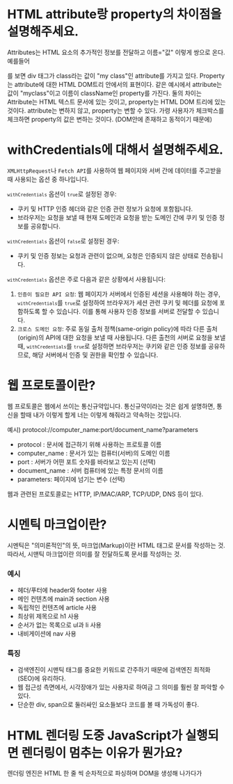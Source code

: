 # HTML attribute랑 property의 차이점을 설명해주세요.

Attributes는 HTML 요소의 추가적인 정보를 전달하고 이름="값" 이렇게 쌍으로 온다. 예를들어 <div class="my class"></div> 를 보면 div 태그가 class라는 값이 "my class"인 attribute를 가지고 있다.
Property는 attribute에 대한 HTML DOM트리 안에서의 표현이다. 같은 예시에서 attribute는 값이 "myclass"이고 이름이 className인 property를 가진다.
둘의 차이는 Attribute는 HTML 텍스트 문서에 있는 것이고, property는 HTML DOM 트리에 있는 것이다. attribute는 변하지 않고, property는 변할 수 있다. 가령 사용자가 체크박스를 체크하면 property의 값은 변하는 것이다. (DOM안에 존재하고 동적이기 때문에)

# withCredentials에 대해서 설명해주세요.

<code>XMLHttpRequest</code>나 <code>Fetch API</code>를 사용하여 웹 페이지와 서버 간에 데이터를 주고받을 때 사용되는 옵션 중 하나입니다.

<code>`withCredentials`</code> 옵션이 <code>`true`</code>로 설정된 경우:

- 쿠키 및 HTTP 인증 헤더와 같은 인증 관련 정보가 요청에 포함됩니다.
- 브라우저는 요청을 보낼 때 현재 도메인과 요청을 받는 도메인 간에 쿠키 및 인증 정보를 공유합니다.

<code>`withCredentials`</code> 옵션이 <code>`false`</code>로 설정된 경우:

- 쿠키 및 인증 정보는 요청과 관련이 없으며, 요청은 인증되지 않은 상태로 전송됩니다.

<code>`withCredentials`</code> 옵션은 주로 다음과 같은 상황에서 사용됩니다:

1. <code>인증이 필요한 API 요청</code>: 웹 페이지가 서버에서 인증된 세션을 사용해야 하는 경우, <code>`withCredentials`</code>를 <code>`true`</code>로 설정하여 브라우저가 세션 관련 쿠키 및 헤더를 요청에 포함하도록 할 수 있습니다. 이를 통해 사용자 인증 정보를 서버로 전달할 수 있습니다.
2. <code>크로스 도메인 요청</code>: 주로 동일 출처 정책(same-origin policy)에 따라 다른 출처(origin)의 API에 대한 요청을 보낼 때 사용됩니다. 다른 출천의 서버로 요청을 보낼 때, <code>`withCredentials`</code>를 <code>`true`</code>로 설정하면 브라우저는 쿠키와 같은 인증 정보를 공유하므로, 해당 서버에서 인증 및 권한을 확인할 수 있습니다.

# 웹 프로토콜이란?

웹 프로토콜은 웹에서 쓰이는 통신규약입니다. 통신규약이라는 것은 쉽게 설명하면, 통신을 할때 내가 이렇게 할게 너는 이렇게 해줘라고 약속하는 것입니다.

예시)  protocol://computer_name:port/document_name?parameters

- protocol : 문서에 접근하기 위해 사용하는 프로토콜 이름
- computer_name : 문서가 있는 컴퓨터(서버)의 도메인 이름
- port : 서버가 어떤 포트 숫자를 바라보고 있는지 (선택)
- document_name : 서버 컴퓨터에 있는 특정 문서의 이름
- parameters: 페이지에 넘기는 변수 (선택)

웹과 관련된 프로토콜로는 HTTP, IP/MAC/ARP, TCP/UDP, DNS 등이 있다.

# 시멘틱 마크업이란?

시멘틱은 "의미론적인"의 뜻, 마크업(Markup)이란 HTML 태그로 문서를 작성하는 것.
따라서, 시맨틱 마크업이란 의미를 잘 전달하도록 문서를 작성하는 것.

### 예시
- 헤더/푸터에 header와 footer 사용
- 메인 컨텐츠에 main과 section 사용
- 독립적인 컨텐츠에 article 사용
- 최상위 제목으로 h1 사용
- 순서가 없는 목록으로 ul과 li 사용
- 내비게이션에 nav 사용

### 특징
- 검색엔진이 시맨틱 태그를 중요한 키워드로 간주하기 때문에 검색엔진 최적화(SEO)에 유리하다.
- 웹 접근성 측면에서, 시각장애가 있는 사용자로 하여금 그 의미를 훨씬 잘 파악할 수 있다.
- 단순한 div, span으로 둘러싸인 요소들보다 코드를 볼 때 가독성이 좋다.

# HTML 렌더링 도중 JavaScript가 실행되면 렌더링이 멈추는 이유가 뭔가요?

렌더링 엔진은 HTML 한 줄 씩 순차적으로 파싱하며 DOM을 생성해 나가다가 <script> 태그를 만나면 파싱을 중지한다. JS 코드를 파싱하기 위해 JS 엔진에 제어권을 넘기게 되는데, 파싱이 끝나면 다시 렌더링 엔진에 제어권을 넘겨 중단된 부분부터 HTML 파싱을 재개하며 DOM 트리를 생성한다.
- 이러한 원리 때문에 스크립트 소스는 body 태그 끝에 두는 것을 권장한다. ⇒ 스크립트 먼저 파싱 되면 레이아웃이 제대로 구성되지 않은 상태로 뷰를 제공할 수 있기 때문에 UX를 떨어지는 결과를 초래한다.
- 자바스크립트 파싱과 실행은 브라우저 엔진이 아닌 자바스크립트 엔진에서 처리한다.

